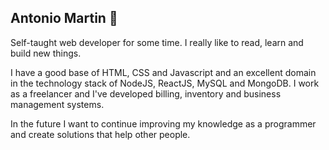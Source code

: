 ## Antonio Martin 👋


<!--
**antoniowd/antoniowd** is a ✨ _special_ ✨ repository because its `README.md` (this file) appears on your GitHub profile.

Here are some ideas to get you started:

- 🔭 I’m currently working on ...
- 🌱 I’m currently learning ...
- 👯 I’m looking to collaborate on ...
- 🤔 I’m looking for help with ...
- 💬 Ask me about ...
- 📫 How to reach me: ...
- 😄 Pronouns: ...
- ⚡ Fun fact: ...
-->


Self-taught web developer for some time. I really like to read, learn and build new things.

I have a good base of HTML, CSS and Javascript and an excellent domain in the technology stack of NodeJS, ReactJS, MySQL and MongoDB. I work as a freelancer and I've developed billing, inventory and business management systems.

In the future I want to continue improving my knowledge as a programmer and create solutions that help other people.
